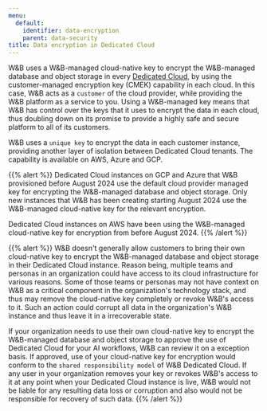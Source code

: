 ```yaml
---
menu:
  default:
    identifier: data-encryption
    parent: data-security
title: Data encryption in Dedicated Cloud
---
```


W&B uses a W&B-managed cloud-native key to encrypt the W&B-managed database and object storage in every [Dedicated Cloud](../hosting-options/dedicated_cloud.md), by using the customer-managed encryption key (CMEK) capability in each cloud. In this case, W&B acts as a `customer` of the cloud provider, while providing the W&B platform as a service to you. Using a W&B-managed key means that W&B has control over the keys that it uses to encrypt the data in each cloud, thus doubling down on its promise to provide a highly safe and secure platform to all of its customers.

W&B uses a `unique key` to encrypt the data in each customer instance, providing another layer of isolation between Dedicated Cloud tenants. The capability is available on AWS, Azure and GCP.

{{% alert %}}
Dedicated Cloud instances on GCP and Azure that W&B provisioned before August 2024 use the default cloud provider managed key for encrypting the W&B-managed database and object storage. Only new instances that W&B has been creating starting August 2024 use the W&B-managed cloud-native key for the relevant encryption.

Dedicated Cloud instances on AWS have been using the W&B-managed cloud-native key for encryption from before August 2024.
{{% /alert %}}

{{% alert %}}
W&B doesn't generally allow customers to bring their own cloud-native key to encrypt the W&B-managed database and object storage in their Dedicated Cloud instance. Reason being, multiple teams and personas in an organization could have access to its cloud infrastructure for various reasons. Some of those teams or personas may not have context on W&B as a critical component in the organization's technology stack, and thus may remove the cloud-native key completely or revoke W&B's access to it. Such an action could corrupt all data in the organization's W&B instance and thus leave it in a irrecoverable state.

If your organization needs to use their own cloud-native key to encrypt the W&B-managed database and object storage to approve the use of Dedicated Cloud for your AI workflows, W&B can review it on a exception basis. If approved, use of your cloud-native key for encryption would conform to the `shared responsibility model` of W&B Dedicated Cloud. If any user in your organization removes your key or revokes W&B's access to it at any point when your Dedicated Cloud instance is live, W&B would not be liable for any resulting data loss or corruption and also would not be responsible for recovery of such data.
{{% /alert %}}